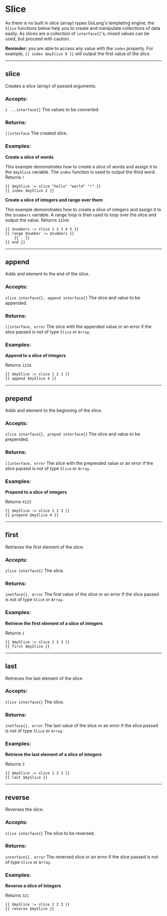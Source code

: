 # Slice

As there is no built in slice (array) types GoLang's templating engine, the `Slice` functions
below help you to create and manipulate collections of data easily.
As slices are a collection of `interface{}`'s, mixed values can be used, but proceed with caution.

**Reminder:** you are able to access any value with the `index` property.
For example, `{{ index $mySlice 0 }}` will output the first value of the slice.

___

## slice

Creates a slice (array) of passed arguments.

### Accepts: 

`i ...interface{}` The values to be converted.

### Returns:

`[]interface` The created slice.

### Examples:

**Create a slice of words**

This example demonstrates how to create a slice of words and assign it to the
`$mySlice` variable. The `index` function is used to output the third word.
Returns `!`

```gotemplate
{{ $mySlice := slice "hello" "world" "!" }}
{{ index $mySlice 2 }}
```

**Create a slice of integers and range over them**

This example demonstrates how to create a slice of integers and assign it to the
`$numbers` variable. A range loop is then used to loop over the slice and output 
the value.
Returns `12345`

```gotemplate
{{ $numbers := slice 1 2 3 4 5 }}
{{ range $number := $numbers }}
    {{ . }}
{{ end }}
```

___

## append

Adds and element to the end of the slice.

### Accepts: 

`slice interface{}, append interface{}` The slice and value to be appended.

### Returns:

`[]interface, error` The slice with the appended value or an error if the
slice passed is not of type `Slice` or `Array`.

### Examples:

**Append to a slice of integers**

Returns `1234`.

```gotemplate
{{ $mySlice := slice 1 2 3 }}
{{ append $mySlice 4 }}
```

___

## prepend

Adds and element to the beginning of the slice.

### Accepts: 

`slice interface{}, prepnd interface{}` The slice and value to be prepended.

### Returns:

`[]interface, error` The slice with the prepended value or an error if the
slice passed is not of type `Slice` or `Array`.

### Examples:

**Prepend to a slice of integers**

Returns `4123`

```gotemplate
{{ $mySlice := slice 1 2 3 }}
{{ prepend $mySlice 4 }}
```

___

## first

Retrieves the first element of the slice.

### Accepts: 

`slice interface{}` The slice.

### Returns:

`inetface{}, error` The first value of the slice or an error if the
slice passed is not of type `Slice` or `Array`.

### Examples:

**Retrieve the first element of a slice of integers**

Returns `1`

```gotemplate
{{ $mySlice := slice 1 2 3 }}
{{ first $mySlice }}
```

___

## last

Retrieves the last element of the slice.

### Accepts: 

`slice interface{}` The slice.

### Returns:

`inetface{}, error` The last value of the slice or an error if the
slice passed is not of type `Slice` or `Array`.

### Examples:

**Retrieve the last element of a slice of integers**

Returns `3`

```gotemplate
{{ $mySlice := slice 1 2 3 }}
{{ last $mySlice }}
```

___

## reverse

Reverses the slice.

### Accepts: 

`slice interface{}` The slice to be reversed.

### Returns:

`interface{}, error` The reversed slice or an error if the
slice passed is not of type `Slice` or `Array`.

### Examples:

**Reverse a slice of integers**

Returns `321`

```gotemplate
{{ $mySlice := slice 1 2 3 }}
{{ reverse $mySlice }}
```